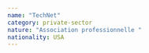 ```yaml
---
name: "TechNet"
category: private-sector
nature: "Association professionnelle "
nationality: USA
---
```

    